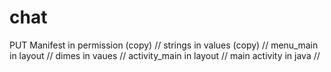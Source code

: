 # chat
PUT
Manifest in permission (copy) //
strings in values (copy) //
menu_main in layout //
dimes in vaues //
activity_main in layout //
main activity in java //
